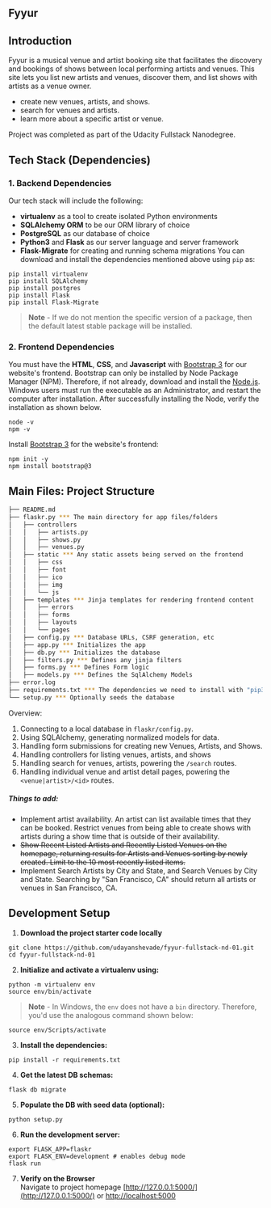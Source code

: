 ## Fyyur

## Introduction

Fyyur is a musical venue and artist booking site that facilitates the discovery and bookings of shows between local performing artists and venues. This site lets you list new artists and venues, discover them, and list shows with artists as a venue owner.

- create new venues, artists, and shows.
- search for venues and artists.
- learn more about a specific artist or venue.

Project was completed as part of the Udacity Fullstack Nanodegree.

## Tech Stack (Dependencies)

### 1. Backend Dependencies

Our tech stack will include the following:

- **virtualenv** as a tool to create isolated Python environments
- **SQLAlchemy ORM** to be our ORM library of choice
- **PostgreSQL** as our database of choice
- **Python3** and **Flask** as our server language and server framework
- **Flask-Migrate** for creating and running schema migrations
  You can download and install the dependencies mentioned above using `pip` as:

```
pip install virtualenv
pip install SQLAlchemy
pip install postgres
pip install Flask
pip install Flask-Migrate
```

> **Note** - If we do not mention the specific version of a package, then the default latest stable package will be installed.

### 2. Frontend Dependencies

You must have the **HTML**, **CSS**, and **Javascript** with [Bootstrap 3](https://getbootstrap.com/docs/3.4/customize/) for our website's frontend. Bootstrap can only be installed by Node Package Manager (NPM). Therefore, if not already, download and install the [Node.js](https://nodejs.org/en/download/). Windows users must run the executable as an Administrator, and restart the computer after installation. After successfully installing the Node, verify the installation as shown below.

```
node -v
npm -v
```

Install [Bootstrap 3](https://getbootstrap.com/docs/3.3/getting-started/) for the website's frontend:

```
npm init -y
npm install bootstrap@3
```

## Main Files: Project Structure

```sh
├── README.md
├── flaskr.py *** The main directory for app files/folders
│   ├── controllers
│   │   ├── artists.py
│   │   ├── shows.py
│   │   ├── venues.py
│   ├── static *** Any static assets being served on the frontend
│   │   ├── css
│   │   ├── font
│   │   ├── ico
│   │   ├── img
│   │   └── js
│   ├── templates *** Jinja templates for rendering frontend content
│   │   ├── errors
│   │   ├── forms
│   │   ├── layouts
│   │   └── pages
│   ├── config.py *** Database URLs, CSRF generation, etc
│   ├── app.py *** Initializes the app
│   ├── db.py *** Initializes the database
│   ├── filters.py *** Defines any jinja filters
│   ├── forms.py *** Defines Form logic
│   ├── models.py *** Defines the SqlAlchemy Models
├── error.log
├── requirements.txt *** The dependencies we need to install with "pip3 install -r requirements.txt"
└── setup.py *** Optionally seeds the database
```

Overview:

1. Connecting to a local database in `flaskr/config.py`.
2. Using SQLAlchemy, generating normalized models for data.
3. Handling form submissions for creating new Venues, Artists, and Shows.
4. Handling controllers for listing venues, artists, and shows
5. Handling search for venues, artists, powering the `/search` routes.
6. Handling individual venue and artist detail pages, powering the `<venue|artist>/<id>` routes.

##### Things to add:

- Implement artist availability. An artist can list available times that they can be booked. Restrict venues from being able to create shows with artists during a show time that is outside of their availability.
- ~~Show Recent Listed Artists and Recently Listed Venues on the homepage, returning results for Artists and Venues sorting by newly created. Limit to the 10 most recently listed items.~~
- Implement Search Artists by City and State, and Search Venues by City and State. Searching by "San Francisco, CA" should return all artists or venues in San Francisco, CA.

## Development Setup

1. **Download the project starter code locally**

```
git clone https://github.com/udayanshevade/fyyur-fullstack-nd-01.git
cd fyyur-fullstack-nd-01
```

2. **Initialize and activate a virtualenv using:**

```
python -m virtualenv env
source env/bin/activate
```

> **Note** - In Windows, the `env` does not have a `bin` directory. Therefore, you'd use the analogous command shown below:

```
source env/Scripts/activate
```

3. **Install the dependencies:**

```
pip install -r requirements.txt
```

4. **Get the latest DB schemas:**

```
flask db migrate
```

5. **Populate the DB with seed data (optional):**

```
python setup.py
```

6. **Run the development server:**

```
export FLASK_APP=flaskr
export FLASK_ENV=development # enables debug mode
flask run
```

7. **Verify on the Browser**<br>
   Navigate to project homepage [http://127.0.0.1:5000/](http://127.0.0.1:5000/) or [http://localhost:5000](http://localhost:5000)
